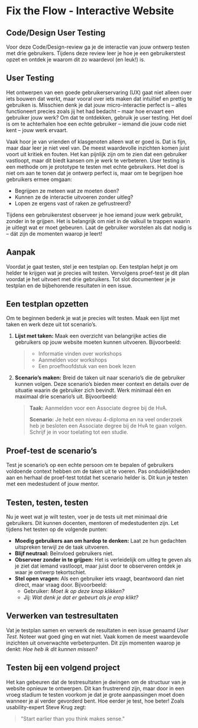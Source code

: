 # Fix the Flow - Interactive Website  

## Code/Design User Testing  
Voor deze Code/Design-review ga je de interactie van jouw ontwerp testen met drie gebruikers. Tijdens deze review leer je hoe je een gebruikerstest opzet en ontdek je waarom dit zo waardevol (en leuk!) is.  

## User Testing  
Het ontwerpen van een goede gebruikerservaring (UX) gaat niet alleen over iets bouwen dat werkt, maar vooral over iets maken dat intuïtief en prettig te gebruiken is. Misschien denk je dat jouw micro-interactie perfect is – alles functioneert precies zoals jij het had bedacht – maar hoe ervaart een gebruiker jouw werk? Om dat te ontdekken, gebruik je user testing. Het doel is om te achterhalen hoe een echte gebruiker – iemand die jouw code niet kent – jouw werk ervaart.  

Vaak hoor je van vrienden of klasgenoten alleen wat er goed is. Dat is fijn, maar daar leer je niet veel van. De meest waardevolle inzichten komen juist voort uit kritiek en fouten. Het kan pijnlijk zijn om te zien dat een gebruiker vastloopt, maar dit biedt kansen om je werk te verbeteren. User testing is een methode om je prototype te testen met echte gebruikers. Het doel is niet om aan te tonen dat je ontwerp perfect is, maar om te begrijpen hoe gebruikers ermee omgaan:  

- Begrijpen ze meteen wat ze moeten doen?  
- Kunnen ze de interactie uitvoeren zonder uitleg?  
- Lopen ze ergens vast of raken ze gefrustreerd?  

Tijdens een gebruikerstest observeer je hoe iemand jouw werk gebruikt, zonder in te grijpen. Het is belangrijk om niet in de valkuil te trappen waarin je uitlegt wat er moet gebeuren. Laat de gebruiker worstelen als dat nodig is – dát zijn de momenten waarop je leert!  

## Aanpak  
Voordat je gaat testen, stel je een testplan op. Een testplan helpt je om helder te krijgen wat je precies wilt testen. Vervolgens proef-test je dit plan voordat je het uitvoert met drie gebruikers. Tot slot documenteer je je testplan en de bijbehorende resultaten in een issue.  

## Een testplan opzetten  
Om te beginnen bedenk je wat je precies wilt testen. Maak een lijst met taken en werk deze uit tot scenario’s.  

1. **Lijst met taken:** Maak een overzicht van belangrijke acties die gebruikers op jouw website moeten kunnen uitvoeren. Bijvoorbeeld:  
   > - Informatie vinden over workshops  
   > - Aanmelden voor workshops  
   > - Een proefhoofdstuk van een boek lezen  

2. **Scenario’s maken:** Breid de taken uit naar scenario’s die de gebruiker kunnen volgen. Deze scenario’s bieden meer context en details over de situatie waarin de gebruiker zich bevindt. Werk minimaal één en maximaal drie scenario’s uit. Bijvoorbeeld:  

   > **Taak:** Aanmelden voor een Associate degree bij de HvA.  
   >  
   > **Scenario:** Je hebt een niveau 4-diploma en na veel onderzoek heb je besloten een Associate degree bij de HvA te gaan volgen. Schrijf je in voor toelating tot een studie.  

## Proef-test de scenario’s  
Test je scenario’s op een echte persoon om te bepalen of gebruikers voldoende context hebben om de taken uit te voeren. Pas onduidelijkheden aan en herhaal de proef-test totdat het scenario helder is. Dit kun je testen met een medestudent of jouw mentor.  

## Testen, testen, testen  
Nu je weet wat je wilt testen, voer je de tests uit met minimaal drie gebruikers. Dit kunnen docenten, mentoren of medestudenten zijn. Let tijdens het testen op de volgende punten:  
- **Moedig gebruikers aan om hardop te denken:** Laat ze hun gedachten uitspreken terwijl ze de taak uitvoeren.  
- **Blijf neutraal:** Beïnvloed gebruikers niet.  
- **Observeer zonder in te grijpen:** Het is verleidelijk om uitleg te geven als je ziet dat iemand vastloopt, maar juist door te observeren ontdek je waar je ontwerp tekortschiet.  
- **Stel open vragen:** Als een gebruiker iets vraagt, beantwoord dan niet direct, maar vraag door. Bijvoorbeeld:  
  - Gebruiker: *Moet ik op deze knop klikken?*  
  - Jij: *Wat denk je dat er gebeurt als je erop klikt?*  

## Verwerken van testresultaten  
Vat je testplan samen en verwerk de resultaten in een issue genaamd *User Test*. Noteer wat goed ging en wat niet. Vaak komen de meest waardevolle inzichten uit onverwachte verbeterpunten. Dit zijn momenten waarop je denkt: *Hoe heb ik dit kunnen missen?*  

## Testen bij een volgend project  
Het kan gebeuren dat de testresultaten je dwingen om de structuur van je website opnieuw te ontwerpen. Dit kan frustrerend zijn, maar door in een vroeg stadium te testen voorkom je dat je grote aanpassingen moet doen wanneer je al verder gevorderd bent. Hoe eerder je test, hoe beter! Zoals usability-expert Steve Krug zegt:  

> "Start earlier than you think makes sense."
